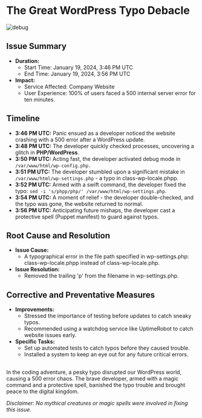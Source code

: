 # The Great WordPress Typo Debacle

  ![debug](https://github.com/nokekip/noke/assets/62066732/bd000078-06bb-4068-a645-6fb1494df016)

## Issue Summary
- **Duration:**
  - Start Time: January 19, 2024, 3:46 PM UTC
  - End Time: January 19, 2024, 3:56 PM UTC
- **Impact:**
  - Service Affected: Company Website
  - User Experience: 100% of users faced a 500 internal server error for ten minutes.

## Timeline
- **3:46 PM UTC:** Panic ensued as a developer noticed the website crashing with a 500 error after a WordPress update.
- **3:48 PM UTC:** The developer quickly checked processes, uncovering a glitch in **PHP/WordPress**.
- **3:50 PM UTC:** Acting fast, the developer activated debug mode in `/var/www/html/wp-config.php.`
- **3:51 PM UTC:** The developer stumbled upon a significant mistake in `/var/www/html/wp-settings.php` - a typo in class-wp-locale.phpp.
- **3:52 PM UTC:** Armed with a swift command, the developer fixed the typo: `sed -i 's/phpp/php/' /var/www/html/wp-settings.php`.
- **3:54 PM UTC:** A moment of relief - the developer double-checked, and the typo was gone, the website returned to normal.
- **3:56 PM UTC:** Anticipating future mishaps, the developer cast a protective spell (Puppet manifest) to guard against typos.

## Root Cause and Resolution
- **Issue Cause:**
  - A typographical error in the file path specified in wp-settings.php: class-wp-locale.phpp instead of class-wp-locale.php.
- **Issue Resolution:**
  - Removed the trailing 'p' from the filename in wp-settings.php.

## Corrective and Preventative Measures
- **Improvements:**
  - Stressed the importance of testing before updates to catch sneaky typos.
  - Recommended using a watchdog service like UptimeRobot to catch website issues early.
- **Specific Tasks:**
  - Set up automated tests to catch typos before they caused trouble.
  - Installed a system to keep an eye out for any future critical errors.

## 
In the coding adventure, a pesky typo disrupted our WordPress world, causing a 500 error chaos. The brave developer, armed with a magic command and a protective spell, banished the typo trouble and brought peace to the digital kingdom.

*Disclaimer: No mythical creatures or magic spells were involved in fixing this issue.*
